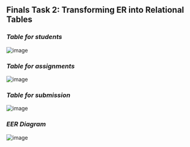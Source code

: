 ## Finals Task 2: Transforming ER into Relational Tables
### ***Table for students***
![image](https://github.com/user-attachments/assets/4d835a99-e099-40e4-a565-3be98ecaa8ff)

### ***Table for assignments***
![image](https://github.com/user-attachments/assets/1e67595f-6d30-4f6f-bec7-d684b37a0b79)

### ***Table for submission***
![image](https://github.com/user-attachments/assets/4dc4d6e9-35e8-4ef9-a1f8-3989339b7833)

### ***EER Diagram***
![image](https://github.com/user-attachments/assets/0c70b08e-edbb-4b5f-b4ae-618bad500e93)
